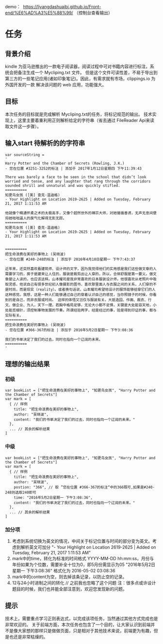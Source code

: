 demo：  https://liyangdashuaibi.github.io/Front-end/%E6%AD%A3%E5%88%99/ 
（控制台查看输出）

# 任务
## 背景介绍
kindle 为亚马逊推出的一款电子阅读器，阅读过程中可对书籍内容进行标注，系统会把备注生成一个 Mycliping.txt 文件。
但是这个文件可读性差，不易于导出到第三方的一些笔记应用(诸如印象笔记)。因此，有需求就有市场，clippings.io 为外国开发的一款
解决该问题的 web 应用，功能强大。

## 目标
本次任务的目标就是完成解析 Mycliping.txt的任务，将标记规范的输出。
技术实现上，这里主要着重利用正则解析给定的字符串（省去通过 FileReader Api来读取文件这一步骤）。

##  输入start 待解析的的字符串 
```
var sourceString = 
'
Harry Potter and the Chamber of Secrets (Rowling, J.K.)
- 您在位置 #3251-3252的标注 | 添加于 2017年1月12日星期四 下午11:39:43

There was barely a face to be seen in the school that didn’t look worried and tense, and any laughter that rang through the corridors sounded shrill and unnatural and was quickly stifled.
==========
知更鸟女孩 ([美] 查克·温迪格)
- Your Highlight on Location 2619-2625 | Added on Tuesday, February 21, 2017 1:11:53 AM

他就像个精通怀柔之术的太极高手，又像个超然世外的禅宗大师，对她循循善诱，无声无息间便将她咄咄逼人的戾气化解得无影无踪。
==========
知更鸟女孩 ([美] 查克·温迪格)
- Your Highlight on Location 2619-2625 | Added on Tuesday, February 21, 2017 1:11:53 AM


==========
把生命浪费在美好的事物上 (吴晓波)
- 您在位置 #240-248的标注 | 添加于 2016年4月18日星期一 下午7:43:37

近年来，还突然喜欢看建筑师、设计师的文字，因为我觉得他们的实用感是我们这些做文章的人需要学习的，房子是建来让人住的，服装是裁剪出让人穿的，所以，合体舒服是第一要义。做文章是让人读的，也应该这样。山本耀司是我非常喜欢的日本服装设计师，他很喜欢从老照片中吸取灵感，他说自己有很多世纪初人像摄影的图书，喜欢那里面人与衣服之间的关系，人们穿的不是时尚，而是现实（reality）。或者换句话说，山本耀司希望他设计的服饰能够给穿它们的人这种感觉。我想，这是一种人们能够通过自己的穿着认识自己的感觉，当你照镜子的时候，你看到的是自己，而非衣服或时尚。 这样的体悟又岂仅与服装有关。大抵造园、作画、裁衣、行文、做企业、为人，天下一理，若胸中格局足够，无论大小都不足惧，关键是大处能容天地，小处能觅细针，须控制事物发展的节奏。所谓经验两字，经是经过的事，验是得到印证的事，都与实际有关。
==========
把生命浪费在美好的事物上 (吴晓波)
- 您在位置 #366-367的标注 | 添加于 2016年5月2日星期一 下午3:08:36

我们的书单决定了我们的过去，同时也指向一个辽阔的未来。
==========
'
```
##  理想的输出结果
### 初级 
```
var bookList = ["把生命浪费在美好的事物上", "知更鸟女孩", "Harry Potter and the Chamber of Secrets"]
var mark = [
  { // 样例
    title: "把生命浪费在美好的事物上",
    author: "吴晓波",
    content: "我们的书单决定了我们的过去，同时也指向一个辽阔的未来。"
  },
  ... // 其余的解析结果
]
```

### 中级

```
var bookList = ["把生命浪费在美好的事物上", "知更鸟女孩", "Harry Potter and the Chamber of Secrets"]
var mark = [
  { // 样例
    title: "把生命浪费在美好的事物上",
    author: "吴晓波",
    postion: "366", // 取 ”您在位置 #366-367的标注“中的366既可,如果是#240-248则选取240即可
    time: "2016年5月2日星期一 下午3:08:36", 
    content: "我们的书单决定了我们的过去，同时也指向一个辽阔的未来。"
  },
  ... // 其余的解析结果
]
```
### 加分项
1. 考虑到系统切换为英文的情况，中间关于标记位置与时间的部分变为英文。考虑到解析英文可加分 
"- Your Highlight on Location 2619-2625 | Added on Tuesday, February 21, 2017 1:11:53 AM"
2. mark中的time，转化为标准的时间格式 YYYY-MM-DD hh:mm:ss，月份与年份如果为个位数，需要补全十位为0，即5月份需显示为05
"2016年5月2日星期一 下午3:08:36" 格式化为 2016-05-02 03:08:36
3. mark中的content为空，则去掉该条记录，以防止空的记录。
4. 12与24小时进制之间的转化 // 之前我也忽略了这个问题
注：很多点或许设计题目的时候，我们也并能全部注意到，欢迎您发现新的问题。
## 提示
技术上，需要重点学习正则表达式，以完成该项任务，当然通过其他方式完成也是非常欢迎的。
关于前端方面，本次任务也包含了一个目的，让大家认识到前端并不是像大家想的那样只是做做页面，只是相对于其他技术来说，前端更为有趣，但是也还是非常枯燥的。
